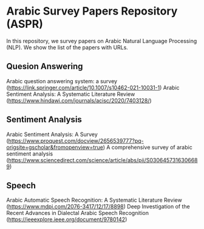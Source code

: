 # Arabic Survey Papers Repository (ASPR)
In this repository, we survey papers on Arabic Natural Language Processing (NLP). We show the list of the papers with URLs.
## Quesion Answering
Arabic question answering system: a survey (https://link.springer.com/article/10.1007/s10462-021-10031-1)
Arabic Sentiment Analysis: A Systematic Literature Review (https://www.hindawi.com/journals/acisc/2020/7403128/)
## Sentiment Analysis
Arabic Sentiment Analysis: A Survey (https://www.proquest.com/docview/2656539777?pq-origsite=gscholar&fromopenview=true)
A comprehensive survey of arabic sentiment analysis (https://www.sciencedirect.com/science/article/abs/pii/S0306457316306689)
## Speech
 Arabic Automatic Speech Recognition: A Systematic Literature Review (https://www.mdpi.com/2076-3417/12/17/8898)
 Deep Investigation of the Recent Advances in Dialectal Arabic Speech Recognition (https://ieeexplore.ieee.org/document/9780142)
